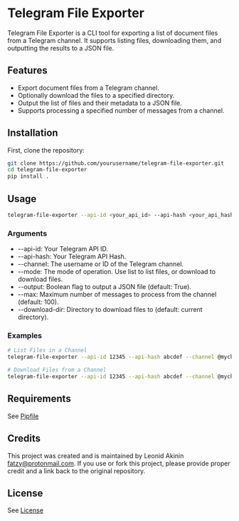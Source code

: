 # Telegram File Exporter

Telegram File Exporter is a CLI tool for exporting a list of document files from a Telegram channel.
It supports listing files, downloading them, and outputting the results to a JSON file.

## Features

- Export document files from a Telegram channel.
- Optionally download the files to a specified directory.
- Output the list of files and their metadata to a JSON file.
- Supports processing a specified number of messages from a channel.

## Installation

First, clone the repository:

```bash
git clone https://github.com/yourusername/telegram-file-exporter.git
cd telegram-file-exporter
pip install .
```

## Usage

```bash
telegram-file-exporter --api-id <your_api_id> --api-hash <your_api_hash> --channel <channel_name_or_id> --mode <list|download> [options]
```

### Arguments

- --api-id: Your Telegram API ID.
- --api-hash: Your Telegram API Hash.
- --channel: The username or ID of the Telegram channel.
- --mode: The mode of operation. Use list to list files, or download to download files.
- --output: Boolean flag to output a JSON file (default: True).
- --max: Maximum number of messages to process from the channel (default: 100).
- --download-dir: Directory to download files to (default: current directory).

### Examples

```bash
# List Files in a Channel
telegram-file-exporter --api-id 12345 --api-hash abcdef --channel @mychannel --mode list -m 100

# Download Files from a Channel
telegram-file-exporter --api-id 12345 --api-hash abcdef --channel @mychannel --mode download --download-dir ./downloads -m 100
```

## Requirements

See [Pipfile](./Pipfile)

## Credits

This project was created and is maintained by Leonid Akinin <fatzy@protonmail.com>. If you use or fork this project, please provide proper credit and a link back to the original repository.

## License

See [License](./LICENSE)
